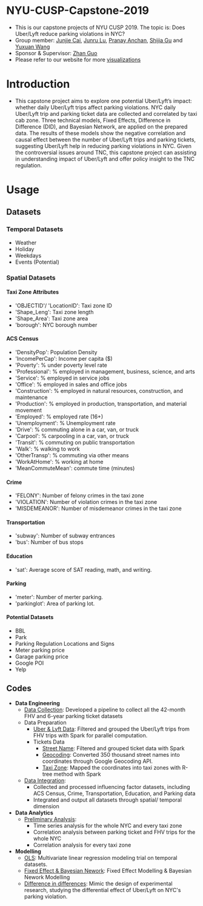 # NYU-CUSP-Capstone-2019
- This is our capstone projects of NYU CUSP 2019. The topic is: Does Uber/Lyft reduce parking violations in NYC?
- Group member: [Junjie Cai](https://github.com/JunjieTsai), [Junru Lu](https://github.com/LuJunru), [Pranay Anchan](https://github.com/pranay-anchan), [Shijia Gu](https://github.com/sg5718) and [Yuxuan Wang](jasonwang1031@gmail.com)
- Sponsor & Supervisor: [Zhan Guo](https://wagner.nyu.edu/community/faculty/zhan-guo)
- Please refer to our website for more [visualizations](http://uberlyftparkingviolation.github.io/)

# Introduction
- This capstone project aims to explore one potential Uber/Lyft’s impact: whether daily Uber/Lyft trips affect parking violations. NYC daily Uber/Lyft trip and parking ticket data are collected and correlated by taxi cab zone. Three technical models, Fixed Effects, Difference in Difference (DID), and Bayesian Network, are applied on the prepared data. The results of these models show the negative correlation and causal effect between the number of Uber/Lyft trips and parking tickets, suggesting Uber/Lyft help in reducing parking violations in NYC. Given the controversial issues around TNC, this capstone project can assisting in understanding impact of Uber/Lyft and offer policy insight to the TNC regulation.

# Usage
## Datasets
### Temporal Datasets
- Weather
- Holiday
- Weekdays
- Events (Potential)

### Spatial Datasets
#### Taxi Zone Attributes
- 'OBJECTID'/ 'LocationID': Taxi zone ID
- 'Shape_Leng': Taxi zone length
- 'Shape_Area': Taxi zone area
- 'borough': NYC borough number

#### ACS Census
- 'DensityPop': Population Density
- 'IncomePerCap': Income per capita ($)
- 'Poverty': % under poverty level rate
- 'Professional': % employed in management, business, science, and arts
- 'Service': % employed in service jobs
- 'Office': % employed in sales and office jobs
- 'Construction': % employed in natural resources, construction, and maintenance
- 'Production': % employed in production, transportation, and material movement
- 'Employed': % employed rate (16+)
- 'Unemployment': % Unemployment rate
- 'Drive': % commuting alone in a car, van, or truck
- 'Carpool': % carpooling in a car, van, or truck
- 'Transit': % commuting on public transportation
- 'Walk': % walking to work
- 'OtherTransp': % commuting via other means
- 'WorkAtHome': % working at home
- 'MeanCommuteMean': commute time (minutes)

#### Crime
- 'FELONY': Number of felony crimes in the taxi zone
- 'VIOLATION': Number of violation crimes in the taxi zone
- 'MISDEMEANOR': Number of misdemeanor crimes in the taxi zone

#### Transportation
- 'subway': Number of subway entrances
- 'bus': Number of bus stops

#### Education
- 'sat': Average score of SAT reading, math, and writing.

#### Parking
- 'meter': Number of merter parking.
- 'parkinglot': Area of parking lot.

#### Potential Datasets
- BBL
- Park
- Parking Regulation Locations and Signs
- Meter parking price
- Garage parking price
- Google POI
- Yelp

## Codes
- **Data Engineering**
  - [Data Collection](https://github.com/uberlyftparkingviolation/NYU-CUSP-Capstone-2019/blob/master/ETL1_Data_Collection.ipynb): Developed a pipeline to collect all the 42-month FHV and 6-year parking ticket datasets
  - Data Preparation
    - [Uber & Lyft Data](https://github.com/uberlyftparkingviolation/NYU-CUSP-Capstone-2019/blob/master/ETL2_FHV_UberLyft.ipynb): Filtered and grouped the Uber/Lyft trips from FHV trips with Spark for parallel computation.
    - Tickets Data
      - [Street Name](https://github.com/uberlyftparkingviolation/NYU-CUSP-Capstone-2019/blob/master/ETL3_Tickets1_StreetName.ipynb): Filtered and grouped ticket data with Spark
      - [Geocoding](https://github.com/uberlyftparkingviolation/NYU-CUSP-Capstone-2019/blob/master/ETL3_Tickets2_Geocoding.ipynb): Converted 350 thousand street names into coordinates through Google Geocoding API.
      - [Taxi Zone](https://github.com/uberlyftparkingviolation/NYU-CUSP-Capstone-2019/blob/master/ETL3_Tickets3_TaxiZone.ipynb): Mapped the coordinates into taxi zones with R-tree method with Spark
  - [Data Integration](https://github.com/uberlyftparkingviolation/NYU-CUSP-Capstone-2019/blob/master/ETL4_Data_Integrating.ipynb):
    - Collected and processed influencing factor datasets, including ACS Census, Crime, Transportation, Education, and Parking data
    - Integrated and output all datasets through spatial/ temporal dimension
- **Data Analytics**
  - [Preliminary Analysis](https://github.com/uberlyftparkingviolation/NYU-CUSP-Capstone-2019/blob/master/Preliminary%20Analysis.ipynb):
    - Time series analysis for the whole NYC and every taxi zone
    - Correlation analysis between parking ticket and FHV trips for the whole NYC
    - Correlation analysis for every taxi zone
- **Modelling**
  - [OLS](https://github.com/uberlyftparkingviolation/NYU-CUSP-Capstone-2019/blob/master/Modeling1_OLS.ipynb): Multivariate linear regression modeling trial on temporal datasets.
  - [Fixed Effect & Bayesian Nework](https://github.com/uberlyftparkingviolation/NYU-CUSP-Capstone-2019/blob/master/Modelling2_FEM_BN.ipynb): Fixed Effect Modelling & Bayesian Nework Modelling
  - [Difference in differences](https://github.com/uberlyftparkingviolation/NYU-CUSP-Capstone-2019/blob/master/Modelling3_DID.ipynb): Mimic the design of experimental research, studying the differential effect of Uber/Lyft on NYC's parking violation.
